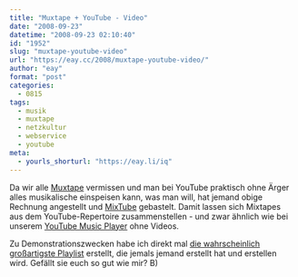 ```yaml
---
title: "Muxtape + YouTube - Video"
date: "2008-09-23"
datetime: "2008-09-23 02:10:40"
id: "1952"
slug: "muxtape-youtube-video"
url: "https://eay.cc/2008/muxtape-youtube-video/"
author: "eay"
format: "post"
categories:
  - 0815
tags:
  - musik
  - muxtape
  - netzkultur
  - webservice
  - youtube
meta:
  - yourls_shorturl: "https://eay.li/iq"
---
```


Da wir alle [Muxtape](//eay.cc/2008/i-heart-muxtape/) vermissen und man bei YouTube praktisch ohne Ärger alles musikalische einspeisen kann, was man will, hat jemand obige Rechnung angestellt und [MixTube](http://mixtube.org/) gebastelt. Damit lassen sich Mixtapes aus dem YouTube-Repertoire zusammenstellen - und zwar ähnlich wie bei unserem [YouTube Music Player](//eay.cc/2008/youtube-music-player/) ohne Videos.

Zu Demonstrationszwecken habe ich direkt mal [die wahrscheinlich großartigste Playlist](http://mixtube.org/playlist.php?id=120) erstellt, die jemals jemand erstellt hat und erstellen wird. Gefällt sie euch so gut wie mir? B)
